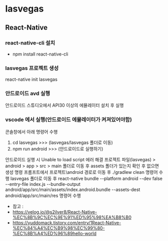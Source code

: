 # lasvegas

## React-Native

### react-native-cli 설치
- npm install react-native-cli

### lasvegas 프로젝트 생성
react-native init lasvegas

### 안드로이드 avd 실행
안드로이드 스튜디오에서 API30 이상의 에뮬레이터 설치 후 실행

### vscode 에서 실행(안드로이드 에뮬레이터가 켜져있어야함)
콘솔창에서 아래 명령어 수행
1. cd lasvegas        >>> (lasvegas/lasvegas 폴더로 이동)
2. npm run android    >>> (안드로이드로 실행하기)

안드로이드 실행 시 Unable to load script 에러 해결
프로젝트 파일(lasvegas) > android > app > src > main
폴더로 이동 후 assets 폴더가 있는지 확인 후 없으면 생성
명령 프롬프트에서 프로젝트\android 경로로 이동 후
./gradlew clean 명령어 수행
lasvegas 폴더로 이동 후 
react-native bundle --platform android --dev false --entry-file index.js --bundle-output android/app/src/main/assets/index.android.bundle --assets-dest android/app/src/main/res
명령어 수행

- 참고 : 
- https://velog.io/@s2ilver8/React-Native-%EC%8B%9C%EC%9E%91%ED%95%98%EA%B8%B0
- https://yuddomack.tistory.com/entry/1React-Native-%EC%84%A4%EC%B9%98%EC%99%80-%EC%8B%A4%ED%96%89hello-world
